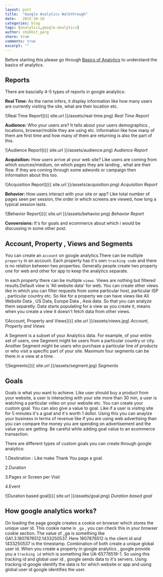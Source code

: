 ```yaml
---
layout: post
title:  "Google Analytics Walkthrough"
date:   2015-10-10
categories: blog
tags: [analytics,google-analytics]
author: shobhit_garg
share: true
comments: true
excerpt: ""
---
```


Before starting this please go through [Basics of Analytics][basics-of-analytics] to understand the basics of analytics. 


## Reports

There are bascially 4-5 types of reports in google analytics:


__Real Time:__ As the name infers, it display information like how many users are currently visiting the site, what are their location etc. 

![Real Time Report]({{ site.url }}/assets/real-time.png)
*Real Time Report*

__Audience:__ Who your users are? It tells about your users demographics , locations, browser/mobile they are using etc. Information like how many of them are first time and how many of them are returning is also the part of this.

![Audience Report]({{ site.url }}/assets/audience.png)
*Audience Report*

__Acquisition:__ How users arrive at your web site? Like users are coming from which sources/medium, on which pages they are landing , what are their flow. If they are coming through some adwords or campaign then information about this too.

![Acquisition Report]({{ site.url }}/assets/acquisition.png)
*Acquisition Report*

__Behavior:__ How users interact with your site or app? Like total number of pages seen per session, the order in which screens are viewed,  how long a typical session lasts.	

![Behavior Report]({{ site.url }}/assets/behavior.png)
*Behavior Report*

__Conversions:__ It's for goals and ecommerce about which i would be discussing in some other post.



## Account, Property , Views and Segments

You can create an `account` on google analytics.There can be multiple `property` in an account. Each property has it's own `tracking code` and there is no relation between two properties. Generally people create two property one for web and other for app to keep the analytics separate.

In each property there can be multiple `views`. Views are nothing but filtered results.Default view is 'All website data' for web. You can create other views like in which you can filter requests from some particular host, particular ISP , particular country etc. So like for a property we can have views like All Website Data , US Data, Europe Data , Asia data. So that you can analyze them separetly. Data starts populating for a view as you create it, means when you create a view it doesn't fetch data from other views.

![Account, Property and Views]({{ site.url }}/assets/views.jpg)
*Account, Property and Views*

A Segment is a subset of your Analytics data. For example, of your entire set of users, one Segment might be users from a particular country or city. Another Segment might be users who purchase a particular line of products or who visit a specific part of your site. Maximum four segments can be there in a view at a time.

![Segments]({{ site.url }}/assets/segment.jpg)
*Segments*


## Goals


Goals is what you want to achieve. Like user should buy a product from your website, a user is interacting with your site more than 30 min, a user is watching a particular video on your website etc. You can create your custom goal. You can also give a value to goal. Like if a user is visitng site for 5 minutes it's a goal and it's worth 1 dollor. Using this you can anaylze your business in terms of revenue like if you are using web advertising than you can compare the money you are spending on advertisement and the value you are getting. Be careful while adding goal value to an ecommerce transaction.

There are different types of custom goals you can create through google analytics:

1.Destination : Like make Thank You page a goal.

2.Duration

3.Pages or Screen per Visit

4.Event

![Duration based goal]({{ site.url }}/assets/goal.png)
*Duration based goal*

## How google analytics works?

On loading the page google creates a cookie on browser which stores the unique user id. This cookie name is `_ga` , you can check this in your browser cookie section. The value of _ga is something like GA1.3.1807876512.1433250537. Here 1807876512 is the client id and 1433250537 is the timestamp. Combination of both create a unique global user id.
When you create a property in google analytics , google provide you a `tracking id` which is something like UA-65776519-1. So using this tracking id and global user id , google sends data to it's servers. Using tracking id google identify the data is for which website or app and using global user id google identifies the user.





[basics-of-analytics]: {{site.url}}/blog/basics-of-analytics/
